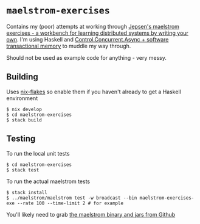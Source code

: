 # `maelstrom-exercises`

Contains my (poor) attempts at working through [Jepsen's maelstrom exercises - a workbench for learning distributed systems by writing your own](https://github.com/jepsen-io/maelstrom).
I'm using Haskell and [Control.Concurrent.Async + software transactional memory](https://www.oreilly.com/library/view/parallel-and-concurrent/9781449335939/) to muddle my way through.

Should not be used as example code for anything - very messy.

## Building

Uses [nix-flakes](https://nixos.wiki/wiki/Flakes) so enable them if you haven't already to get a Haskell environment

	$ nix develop
	$ cd maelstrom-exercises
	$ stack build

## Testing

To run the local unit tests

	$ cd maelstrom-exercises
	$ stack test

To run the actual maelstrom tests

	$ stack install
	$ ../maelstrom/maelstrom test -w broadcast --bin maelstrom-exercises-exe --rate 100 --time-limit 2 # for example

You'll likely need to grab [the maelstrom binary and jars from Github](https://github.com/jepsen-io/maelstrom/releases/tag/v0.2.3)
